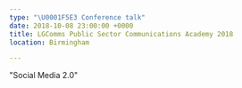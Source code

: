 ```yaml
---
type: "\U0001F5E3️ Conference talk"
date: 2018-10-08 23:00:00 +0000
title: LGComms Public Sector Communications Academy 2018
location: Birmingham

---
```

"Social Media 2.0"